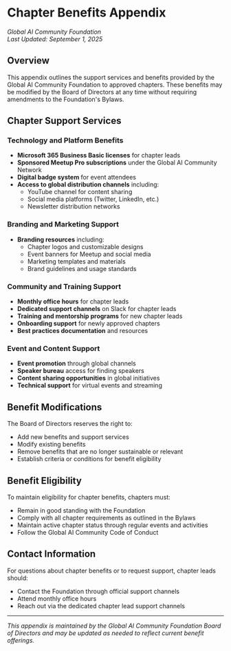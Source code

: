 # Chapter Benefits Appendix
*Global AI Community Foundation*  
*Last Updated: September 1, 2025*

## Overview
This appendix outlines the support services and benefits provided by the Global AI Community Foundation to approved chapters. These benefits may be modified by the Board of Directors at any time without requiring amendments to the Foundation's Bylaws.

## Chapter Support Services

### Technology and Platform Benefits
- **Microsoft 365 Business Basic licenses** for chapter leads
- **Sponsored Meetup Pro subscriptions** under the Global AI Community Network
- **Digital badge system** for event attendees
- **Access to global distribution channels** including:
  - YouTube channel for content sharing
  - Social media platforms (Twitter, LinkedIn, etc.)
  - Newsletter distribution networks

### Branding and Marketing Support
- **Branding resources** including:
  - Chapter logos and customizable designs
  - Event banners for Meetup and social media
  - Marketing templates and materials
  - Brand guidelines and usage standards

### Community and Training Support
- **Monthly office hours** for chapter leads
- **Dedicated support channels** on Slack for chapter leads
- **Training and mentorship programs** for new chapter leads
- **Onboarding support** for newly approved chapters
- **Best practices documentation** and resources

### Event and Content Support
- **Event promotion** through global channels
- **Speaker bureau** access for finding speakers
- **Content sharing opportunities** in global initiatives
- **Technical support** for virtual events and streaming

## Benefit Modifications
The Board of Directors reserves the right to:
- Add new benefits and support services
- Modify existing benefits
- Remove benefits that are no longer sustainable or relevant
- Establish criteria or conditions for benefit eligibility

## Benefit Eligibility
To maintain eligibility for chapter benefits, chapters must:
- Remain in good standing with the Foundation
- Comply with all chapter requirements as outlined in the Bylaws
- Maintain active chapter status through regular events and activities
- Follow the Global AI Community Code of Conduct

## Contact Information
For questions about chapter benefits or to request support, chapter leads should:
- Contact the Foundation through official support channels
- Attend monthly office hours
- Reach out via the dedicated chapter lead support channels

---
*This appendix is maintained by the Global AI Community Foundation Board of Directors and may be updated as needed to reflect current benefit offerings.*
